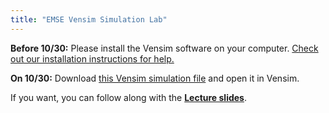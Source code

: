 ```yaml
---
title: "EMSE Vensim Simulation Lab"
---
```


**Before 10/30:** Please install the Vensim software on your computer. <a href="/files/vensim_install.pdf" target="_blank">Check out our installation instructions for help.</a>

**On 10/30:** Download [this Vensim simulation file](/files/emse.mdl) and open it in Vensim.

If you want, you can follow along with the **[Lecture slides](/files/emse.pdf)**.

<!-- <iframe src="https://docs.google.com/presentation/d/e/2PACX-1vShpJVzCc-sh1-kZMS1d0DHoETxAHAHPJzABhGs0VFIQqy7VuQpTW3eK733AcA10k7-a4_goENVhsF_/embed?start=false&loop=false&delayms=30000" frameborder="0" width="1280" height="749" allowfullscreen="true" mozallowfullscreen="true" webkitallowfullscreen="true"></iframe> -->